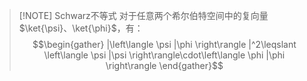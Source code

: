 
> [!NOTE] Schwarz不等式
> 对于任意两个希尔伯特空间中的复向量$\ket{\psi}、\ket{\phi}$，有：
> $$\begin{gather}
|\left\langle \psi |\phi \right\rangle |^2\leqslant \left\langle \psi |\psi \right\rangle\cdot\left\langle \phi |\phi \right\rangle 
\end{gather}$$
